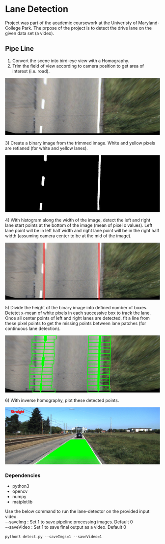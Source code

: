 # Lane Detection

Project was part of the academic coursework at the Univeristy of Maryland-College Park. The prpose of the project is to detect the drive lane on the given data set (a video).

## Pipe Line
1) Convert the scene into bird-eye view with a Homography.<br/>
2) Trim the field of view according to camera position to get area of interest (i.e. road).<br/>
<p align="center">
<img src="https://github.com/varunasthana92/Lane_Detection/blob/master/pics/bird_view.jpg" >
</p>
3) Create a binary image from the trimmed image. White and yellow pixels are retianed (for white and yellow lanes).<br>
<p align="center">
<img src="https://github.com/varunasthana92/Lane_Detection/blob/master/pics/Binary.jpg">
</p>
4) With histogram along the width of the image, detect the left and right lane start points at the bottom of the image (mean of pixel x values). Left lane point will be in left half width and right lane point will be in the right half width (assuming camera center to be at the mid of the image).<br/>
<p align="center">
<img src="https://github.com/varunasthana92/Lane_Detection/blob/master/pics/findStart.jpg">
</p>
5) Divide the height of the binary image into defined number of boxes. Detetct x-mean of white pixels in each successive box to track the lane. Once all center points of left and right lanes are detected, fit a line from these pixel points to get the missing points between lane patches (for continuous lane detection).<br/>
<p align="center">
<img src="https://github.com/varunasthana92/Lane_Detection/blob/master/pics/lanes.jpg">
</p>
6) With inverse homography, plot these detected points.<br/>
<p align="center">
<img src="https://github.com/varunasthana92/Lane_Detection/blob/master/pics/FinalImage.jpg">
</p>

### Dependencies
- python3
- opencv
- numpy
- matplotlib


Use the below command to run the lane-detector on the provided input video.<br/>
--saveImg : Set 1 to save pipeline processing images. Default 0<br/>
--saveVideo : Set 1 to save final output as a video. Default 0
```
python3 detect.py --saveImgs=1 --saveVideo=1
```
